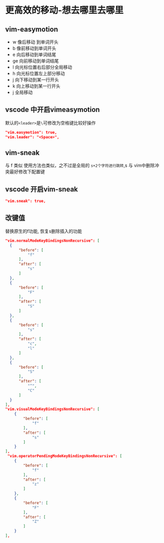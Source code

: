 # 更高效的移动-想去哪里去哪里

## vim-easymotion
* <leader><leader> w 像后移动 到单词开头
* <leader><leader> b 像前移动到单词开头
* <leader><leader> e 向后移动到单词结尾
* <leader><leader> ge 向前移动到单词结尾
* <leader><leader> l 向光标位置右后部分全局移动
* <leader><leader> h 向光标位置左上部分移动  
* <leader><leader> j 向下移动到某一行开头
* <leader><leader> k  向上移动到某一行开头
* <leader><leader><leader> j 全局移动

## vscode 中开启vimeasymotion
默认的`<leader>`是`\`可修改为空格键比较好操作

```json
"vim.easymotion": true,
"vim.leader": "<Space>",
```

## vim-sneak
与 f 类似 使用方法也类似，之不过是全局的 `s+2个字符进行跳转`,s 与 vim中删除冲突最好修改下配置键

## vscode 开启vim-sneak

```json
"vim.sneak": true,
```

## 改键值

替换原生的f功能, 恢复s删除插入的功能
```json 
"vim.normalModeKeyBindingsNonRecursive": [
  {
      "before": [
          "f"
      ],
      "after": [
          "s"
      ]
  },
  {
      "before": [
          "F"
      ],
      "after": [
          "S"
      ]
  },
  {
      "before": [
          "s"
      ],
      "after": [
          "c",
          "l"
      ]
  },
  {
      "before": [
          "S"
      ],
      "after": [
          "^",
          "C"
      ]
  }
],
"vim.visualModeKeyBindingsNonRecursive": [
    {
        "before": [
            "f"
        ],
        "after": [
            "s"
        ]
    }
],
 "vim.operatorPendingModeKeyBindingsNonRecursive": [
    {
        "before": [
            "f"
        ],
        "after": [
            "z"
        ]
    },
    {
        "before": [
            "F"
        ],
        "after": [
            "Z"
        ]
    }
],
```

